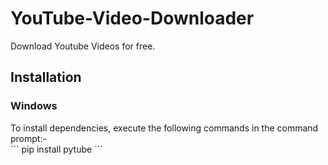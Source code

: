 # YouTube-Video-Downloader
Download Youtube Videos for free.

<h2>Installation</h2>
<h3>Windows</h3>
To install dependencies, execute the following commands in the command prompt:-
<br>
```
pip install pytube
```
